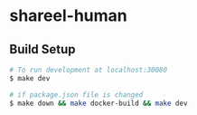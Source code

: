 # shareel-human


## Build Setup

```bash
# To run development at localhost:30080
$ make dev

# if package.json file is changed
$ make down && make docker-build && make dev

```

